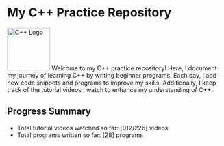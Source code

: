 # My C++ Practice Repository
<img src="https://upload.wikimedia.org/wikipedia/commons/1/18/ISO_C%2B%2B_Logo.svg" alt="C++ Logo" width="100">
Welcome to my C++ practice repository! Here, I document my journey of learning C++ by writing beginner programs. Each day, I add new code snippets and programs to improve my skills. Additionally, I keep track of the tutorial videos I watch to enhance my understanding of C++.

## Progress Summary

- Total tutorial videos watched so far: [012/226] videos
- Total programs written so far: [28] programs

